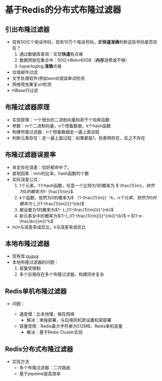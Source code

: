 # 基于Redis的分布式布隆过滤器

## 引出布隆过滤器

- 现有50亿个电话号码，现有10万个电话号码，要**快速准确**判断这些号码是否存在？
  1. 通过数据库查询：实现**快速**有点难
  2. 数据预放在集合中：50亿*8bit≈40GB（**内存**浪费或不够）
  3. hyperloglog:**准确**点难
- 垃圾邮件过滤
- 文字处理软件(例如word)错误单词检测
- 网络爬虫重复url检测
- HBase行过滤

## 布隆过滤器原理

- 实现原理：一个很长的二进制向量和若干个哈希函数
- 参数：m个二进制向量，n个预备数据，k个hash函数
- 构建布隆过滤器：n个预备数据走一遍上面流程
- 判断元素存在：走一遍上面过程：如果都是1，则表明存在，反之不存在

## 布隆过滤器误差率

- 肯定存在误差：恰好都命中了。
- 直观因素：m/n的比率，hash函数的个数
- 实际误差公式：
  1. 1个元素，1个hash函数，任意一个比特为1的概率为 $ \frac{1}{m}$，依然为0的概率为$1- \frac{1}{m}$
  2.  k个函数，依然为0的概率为$ （1-\frac{1}{m}）^k​$，n个元素，依然为0的概率为$ {_{(1-\frac{1}{m})}}^{nk}​$
  3. 被设置为1的概率为$1- {_{(1-\frac{1}{m})}}^{nk}$
  4. 新元素全中的概率为$(1-{_{(1-\frac{1}{m})}}^{nk})^{k}$ ≈ $(1-e-\frac{kn}{m})^k$
- m/n与误差率成反比，k与误差率成反比

## 本地布隆过滤器

- 现有库:[guava](http://ifeve.com/google-guava-hashing/)
- 本地布隆过滤器的问题：
  1. 容量受限制
  2. 多个应用存在多个布隆过滤器，构建同步复杂

## Redis单机布隆过滤器

- 问题：

  - 速度慢：比本地慢，输在网络
    - 解决：单独部署，与应用同机房设置机架部署
  - 容量受限：Redis最大字符串为512MB、Redis单机容量
    - 解决：基于Redis Cluster实现

  

## Redis分布式布隆过滤器

- 实现方法
  - 多个布隆过滤器：二次路由
  - 基于pipeline提高效率

